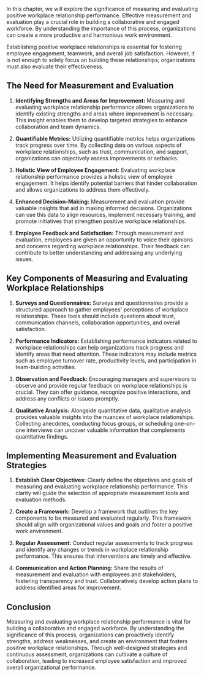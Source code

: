 
In this chapter, we will explore the significance of measuring and evaluating positive workplace relationship performance. Effective measurement and evaluation play a crucial role in building a collaborative and engaged workforce. By understanding the importance of this process, organizations can create a more productive and harmonious work environment.

Establishing positive workplace relationships is essential for fostering employee engagement, teamwork, and overall job satisfaction. However, it is not enough to solely focus on building these relationships; organizations must also evaluate their effectiveness.

The Need for Measurement and Evaluation
---------------------------------------

1. **Identifying Strengths and Areas for Improvement:** Measuring and evaluating workplace relationship performance allows organizations to identify existing strengths and areas where improvement is necessary. This insight enables them to develop targeted strategies to enhance collaboration and team dynamics.

2. **Quantifiable Metrics:** Utilizing quantifiable metrics helps organizations track progress over time. By collecting data on various aspects of workplace relationships, such as trust, communication, and support, organizations can objectively assess improvements or setbacks.

3. **Holistic View of Employee Engagement:** Evaluating workplace relationship performance provides a holistic view of employee engagement. It helps identify potential barriers that hinder collaboration and allows organizations to address them effectively.

4. **Enhanced Decision-Making:** Measurement and evaluation provide valuable insights that aid in making informed decisions. Organizations can use this data to align resources, implement necessary training, and promote initiatives that strengthen positive workplace relationships.

5. **Employee Feedback and Satisfaction:** Through measurement and evaluation, employees are given an opportunity to voice their opinions and concerns regarding workplace relationships. Their feedback can contribute to better understanding and addressing any underlying issues.

Key Components of Measuring and Evaluating Workplace Relationships
------------------------------------------------------------------

1. **Surveys and Questionnaires:** Surveys and questionnaires provide a structured approach to gather employees' perceptions of workplace relationships. These tools should include questions about trust, communication channels, collaboration opportunities, and overall satisfaction.

2. **Performance Indicators:** Establishing performance indicators related to workplace relationships can help organizations track progress and identify areas that need attention. These indicators may include metrics such as employee turnover rate, productivity levels, and participation in team-building activities.

3. **Observation and Feedback:** Encouraging managers and supervisors to observe and provide regular feedback on workplace relationships is crucial. They can offer guidance, recognize positive interactions, and address any conflicts or issues promptly.

4. **Qualitative Analysis:** Alongside quantitative data, qualitative analysis provides valuable insights into the nuances of workplace relationships. Collecting anecdotes, conducting focus groups, or scheduling one-on-one interviews can uncover valuable information that complements quantitative findings.

Implementing Measurement and Evaluation Strategies
--------------------------------------------------

1. **Establish Clear Objectives:** Clearly define the objectives and goals of measuring and evaluating workplace relationship performance. This clarity will guide the selection of appropriate measurement tools and evaluation methods.

2. **Create a Framework:** Develop a framework that outlines the key components to be measured and evaluated regularly. This framework should align with organizational values and goals and foster a positive work environment.

3. **Regular Assessment:** Conduct regular assessments to track progress and identify any changes or trends in workplace relationship performance. This ensures that interventions are timely and effective.

4. **Communication and Action Planning:** Share the results of measurement and evaluation with employees and stakeholders, fostering transparency and trust. Collaboratively develop action plans to address identified areas for improvement.

Conclusion
----------

Measuring and evaluating workplace relationship performance is vital for building a collaborative and engaged workforce. By understanding the significance of this process, organizations can proactively identify strengths, address weaknesses, and create an environment that fosters positive workplace relationships. Through well-designed strategies and continuous assessment, organizations can cultivate a culture of collaboration, leading to increased employee satisfaction and improved overall organizational performance.
